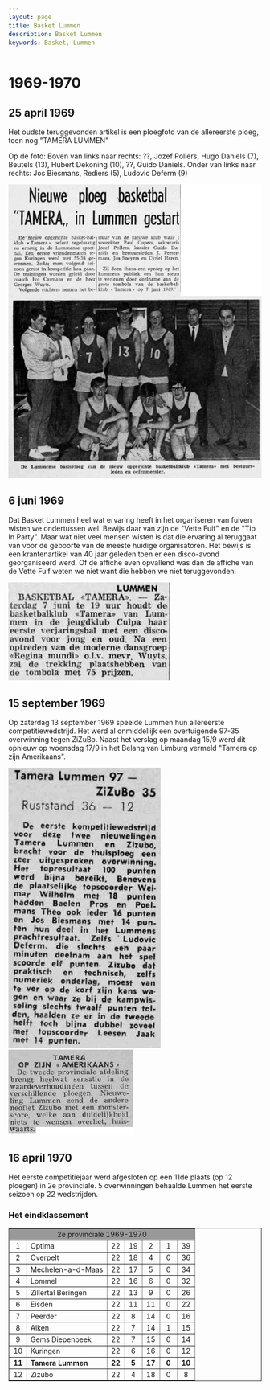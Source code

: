 ```yaml
---
layout: page
title: Basket Lummen
description: Basket Lummen
keywords: Basket, Lummen
---
```


# 1969-1970

## 25 april 1969

Het oudste teruggevonden artikel is een ploegfoto van de allereerste ploeg, toen nog "TAMERA LUMMEN"

Op de foto:
Boven van links naar rechts: ??, Jozef Pollers, Hugo Daniels (7), Beutels (13), Hubert Dekoning (10), ??, Guido Daniels. Onder van links naar rechts: Jos Biesmans, Rediers (5), Ludovic Deferm (9)

![19690425](/club/geschiedenis/1969-1970/19690425.gif)

## 6 juni 1969

Dat Basket Lummen heel wat ervaring heeft in het organiseren van fuiven wisten we ondertussen wel. Bewijs daar van zijn de "Vette Fuif" en de "Tip In Party". Maar wat niet veel mensen wisten is dat die ervaring al teruggaat van voor de geboorte van de meeste huidige organisatoren. Het bewijs is een krantenartikel van 40 jaar geleden toen er een disco-avond georganiseerd werd. Of de affiche even opvallend was dan de affiche van de Vette Fuif weten we niet want die hebben we niet teruggevonden.

![19690606](/club/geschiedenis/1969-1970/19690606.gif)

## 15 september 1969

Op zaterdag 13 september 1969 speelde Lummen hun allereerste competitiewedstrijd. Het werd al onmiddellijk een overtuigende 97-35 overwinning tegen ZiZuBo. Naast het verslag op maandag 15/9 werd dit opnieuw op woensdag 17/9 in het Belang van Limburg vermeld "Tamera op zijn Amerikaans".

![19690915](/club/geschiedenis/1969-1970/19690915.gif)
![19690917](/club/geschiedenis/1969-1970/19690917.gif)

## 16 april 1970

Het eerste competitiejaar werd afgesloten op een 11de plaats (op 12 ploegen) in 2e provinciale. 5 overwinningen behaalde Lummen het eerste seizoen op 22 wedstrijden.

### Het eindklassement

<table border="1" cellspacing="0">
	<tr>
	  <td colspan="7" align="center" bgcolor="#999999"><span class="style1">2e provinciale 1969-1970</span></td>
	</tr>
	<tr>
	  <td width="20" align="center">1</td>
	  <td>Optima</td>
	  <td width="20" align="center">22</td>
	  <td width="20" align="center">19</td>
	  <td width="20" align="center">2</td>
	  <td width="20" align="center">1</td>
	  <td width="20" align="center">39</td>
	</tr>
	<tr>
	  <td align="center">2</td>
	  <td>Overpelt</td>
	  <td align="center">22</td>
	  <td align="center">18</td>
	  <td align="center">4</td>
	  <td align="center">0</td>
	  <td align="center">36</td>
	</tr>
	<tr>
	  <td align="center">3</td>
	  <td>Mechelen-a-d-Maas</td>
	  <td align="center">22</td>
	  <td align="center">17</td>
	  <td align="center">5</td>
	  <td align="center">0</td>
	  <td align="center">34</td>
	</tr>
	<tr>
	  <td align="center">4</td>
	  <td>Lommel</td>
	  <td align="center">22</td>
	  <td align="center">16</td>
	  <td align="center">6</td>
	  <td align="center">0</td>
	  <td align="center">32</td>
	</tr>
	<tr>
	  <td align="center">5</td>
	  <td>Zillertal Beringen</td>
	  <td align="center">22</td>
	  <td align="center">13</td>
	  <td align="center">9</td>
	  <td align="center">0</td>
	  <td align="center">26</td>
	</tr>
	<tr>
	  <td align="center">6</td>
	  <td>Eisden</td>
	  <td align="center">22</td>
	  <td align="center">11</td>
	  <td align="center">11</td>
	  <td align="center">0</td>
	  <td align="center">22</td>
	</tr>
	<tr>
	  <td align="center">7</td>
	  <td>Peerder</td>
	  <td align="center">22</td>
	  <td align="center">8</td>
	  <td align="center">14</td>
	  <td align="center">0</td>
	  <td align="center">16</td>
	</tr>
	<tr>
	  <td align="center">8</td>
	  <td>Alken</td>
	  <td align="center">22</td>
	  <td align="center">7</td>
	  <td align="center">14</td>
	  <td align="center">1</td>
	  <td align="center">15</td>
	</tr>
	<tr>
	  <td align="center">9</td>
	  <td>Gems Diepenbeek</td>
	  <td align="center">22</td>
	  <td align="center">7</td>
	  <td align="center">15</td>
	  <td align="center">0</td>
	  <td align="center">14</td>
	</tr>
	<tr>
	  <td align="center">10</td>
	  <td>Kuringen</td>
	  <td align="center">22</td>
	  <td align="center">6</td>
	  <td align="center">16</td>
	  <td align="center">0</td>
	  <td align="center">12</td>
	</tr>
	<tr>
	  <td align="center"><b>11</b></td>
	  <td><b>Tamera Lummen</b></td>
	  <td align="center"><b>22</b></td>
	  <td align="center"><b>5</b></td>
	  <td align="center"><b>17</b></td>
	  <td align="center"><b>0</b></td>
	  <td align="center"><b>10</b></td>
	</tr>
	<tr>
	  <td align="center">12</td>
	  <td>Zizubo</td>
	  <td align="center">22</td>
	  <td align="center">4</td>
	  <td align="center">18</td>
	  <td align="center">0</td>
	  <td align="center">8</td>
	</tr>
</table>